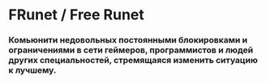 # FRunet / Free Runet
### Комьюнити недовольных постоянными блокировками и ограничениями в сети геймеров, программистов и людей других специальностей, стремящаяся изменить ситуацию к лучшему.
